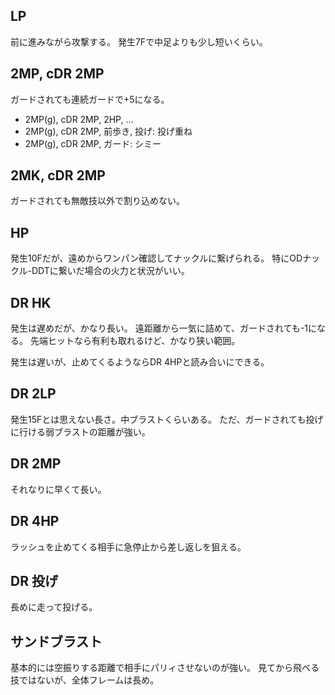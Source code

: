 ## LP

前に進みながら攻撃する。
発生7Fで中足よりも少し短いくらい。

## 2MP, cDR 2MP

ガードされても連続ガードで+5になる。

- 2MP(g), cDR 2MP, 2HP, ...
- 2MP(g), cDR 2MP, 前歩き, 投げ: 投げ重ね
- 2MP(g), cDR 2MP, ガード: シミー

## 2MK, cDR 2MP

ガードされても無敵技以外で割り込めない。

## HP

発生10Fだが、遠めからワンパン確認してナックルに繋げられる。
特にODナックル-DDTに繋いだ場合の火力と状況がいい。

## DR HK

発生は遅めだが、かなり長い。
遠距離から一気に詰めて、ガードされても-1になる。
先端ヒットなら有利も取れるけど、かなり狭い範囲。

発生は遅いが、止めてくるようならDR 4HPと読み合いにできる。

## DR 2LP

発生15Fとは思えない長さ。中ブラストくらいある。
ただ、ガードされても投げに行ける弱ブラストの距離が強い。

## DR 2MP

それなりに早くて長い。

## DR 4HP

ラッシュを止めてくる相手に急停止から差し返しを狙える。

## DR 投げ

長めに走って投げる。

## サンドブラスト

基本的には空振りする距離で相手にパリィさせないのが強い。
見てから飛べる技ではないが、全体フレームは長め。
